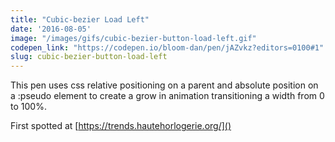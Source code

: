 ```yaml
---
title: "Cubic-bezier Load Left"
date: '2016-08-05'
image: "/images/gifs/cubic-bezier-button-load-left.gif"
codepen_link: "https://codepen.io/bloom-dan/pen/jAZvkz?editors=0100#1"
slug: cubic-bezier-button-load-left
---
```


This pen uses css relative positioning on a parent and absolute position on a :pseudo element to create a grow in animation transitioning a width from 0 to 100%.

First spotted at [https://trends.hautehorlogerie.org/]()
